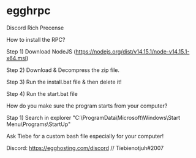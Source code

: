 # egghrpc
Discord Rich Precense

How to install the RPC?

Step 1)
Download NodeJS (https://nodejs.org/dist/v14.15.1/node-v14.15.1-x64.msi)

Step 2)
Download & Decompress the zip file.

Step 3)
Run the install.bat file & then delete it!

Step 4)
Run the start.bat file

How do you make sure the program starts from your computer?

Stap 1) 
Search in explorer "C:\ProgramData\Microsoft\Windows\Start Menu\Programs\StartUp"

Ask Tiebe for a custom bash file especially for your computer!


Discord: https://egghosting.com/discord // Tiebienotjuh#2007
